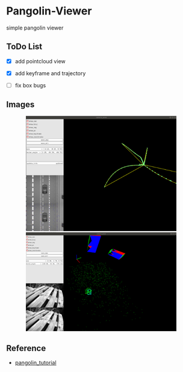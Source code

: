 # Pangolin-Viewer
simple pangolin viewer

## ToDo List

- [x] add pointcloud view
- [x] add keyframe and trajectory
- [ ] fix box bugs


## Images

<center class="half">
  <img src="./imgs/pangolin.png" width=400/>
  <img src="./imgs/pangolin-new.png" width=400/>
</center>

## Reference
* [pangolin_tutorial](https://github.com/yuntianli91/pangolin_tutorial.git)
